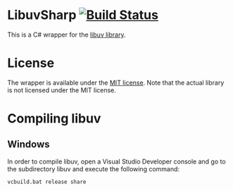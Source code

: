 LibuvSharp [![Build Status](https://secure.travis-ci.org/txdv/LibuvSharp.png)](http://travis-ci.org/txdv/LibuvSharp)
==========

This is a C# wrapper for the [libuv library](https://github.com/libuv/libuv/).

License
=======

The wrapper is available under the [MIT license](http://en.wikipedia.org/wiki/MIT_License).
Note that the actual library is not licensed under the MIT license.

Compiling libuv
===============

## Windows

In order to compile libuv, open a Visual Studio Developer console and go to the subdirectory
libuv and execute the following command:

```bash
vcbuild.bat release share
```

